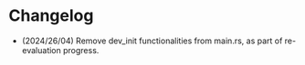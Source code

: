 # Changelog
- (2024/26/04) Remove dev_init functionalities from main.rs, as part of re-evaluation progress.